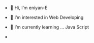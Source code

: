 - 👋 Hi, I’m eniyan-E
- 👀 I’m interested in Web Developing
- 🌱 I’m currently learning ... Java Script 


-
